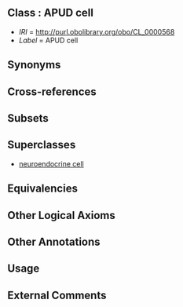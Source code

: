 
## Class : APUD cell

 * *IRI* = http://purl.obolibrary.org/obo/CL_0000568
 * *Label* = APUD cell

## Synonyms


## Cross-references


## Subsets


## Superclasses

 * [neuroendocrine cell](../../CL/65/CL_0000165.md)

## Equivalencies


## Other Logical Axioms


## Other Annotations


## Usage


## External Comments

